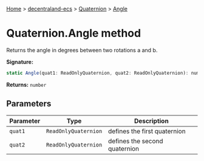 [Home](./index) &gt; [decentraland-ecs](./decentraland-ecs.md) &gt; [Quaternion](./decentraland-ecs.quaternion.md) &gt; [Angle](./decentraland-ecs.quaternion.angle.md)

# Quaternion.Angle method

Returns the angle in degrees between two rotations a and b.

**Signature:**
```javascript
static Angle(quat1: ReadOnlyQuaternion, quat2: ReadOnlyQuaternion): number;
```
**Returns:** `number`

## Parameters

|  Parameter | Type | Description |
|  --- | --- | --- |
|  `quat1` | `ReadOnlyQuaternion` | defines the first quaternion |
|  `quat2` | `ReadOnlyQuaternion` | defines the second quaternion |


